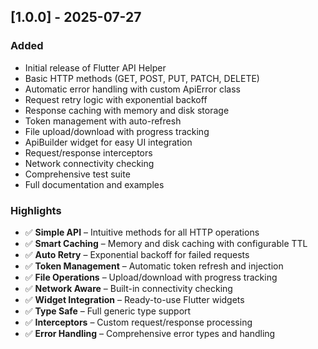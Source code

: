 ## [1.0.0] - 2025-07-27

### Added
- Initial release of Flutter API Helper
- Basic HTTP methods (GET, POST, PUT, PATCH, DELETE)
- Automatic error handling with custom ApiError class
- Request retry logic with exponential backoff
- Response caching with memory and disk storage
- Token management with auto-refresh
- File upload/download with progress tracking
- ApiBuilder widget for easy UI integration
- Request/response interceptors
- Network connectivity checking
- Comprehensive test suite
- Full documentation and examples

### Highlights
- ✅ **Simple API** – Intuitive methods for all HTTP operations
- ✅ **Smart Caching** – Memory and disk caching with configurable TTL
- ✅ **Auto Retry** – Exponential backoff for failed requests
- ✅ **Token Management** – Automatic token refresh and injection
- ✅ **File Operations** – Upload/download with progress tracking
- ✅ **Network Aware** – Built-in connectivity checking
- ✅ **Widget Integration** – Ready-to-use Flutter widgets
- ✅ **Type Safe** – Full generic type support
- ✅ **Interceptors** – Custom request/response processing
- ✅ **Error Handling** – Comprehensive error types and handling
